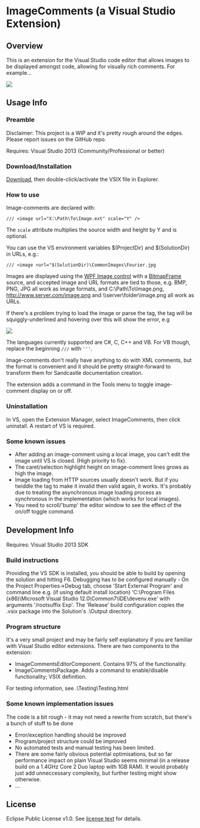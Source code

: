 # ImageComments (a Visual Studio Extension)

## Overview
This is an extension for the Visual Studio code editor that allows images to be displayed amongst code, allowing for visually rich comments. For example...

![](http://lukesdm.github.com/image-comments/media/example-1.png)

## Usage Info

### Preamble
Disclaimer: This project is a WIP and it's pretty rough around the edges. Please report issues on the GitHub repo.

Requires: Visual Studio 2013 (Community/Professional or better)

### Download/Installation
[Download](https://github.com/janmolnar/image-comments/blob/master/Output/ImageComments.vsix), then double-click/activate the VSIX file in Explorer.
### How to use
Image-comments are declared with:

`/// <image url="X:\Path\To\Image.ext" scale="Y" />`

The `scale` attribute multiplies the source width and height by Y and is optional.


You can use the VS environment variables $(ProjectDir) and $(SolutionDir) in URLs, e.g.:

`/// <image <url="$(SolutionDir)\CommonImages\Fourier.jpg`


Images are displayed using the [WPF Image control](http://msdn.microsoft.com/en-us/library/ms610982) with a [BitmapFrame](http://msdn.microsoft.com/en-us/library/ms619213) source, and accepted image and URL formats are tied to those, e.g. BMP, PNG, JPG all work as image formats, and C:\Path\To\Image.png, http://www.server.com/image.png and \\\server\folder\image.png all work as URLs.


If there's a problem trying to load the image or parse the tag, the tag will be squiggly-underlined and hovering over this will show the error, e.g


![](http://lukesdm.github.com/image-comments/media/error-example-1.png)


The languages currently supported are C#, C, C++ and VB. For VB though, replace the beginning `///` with `'''`.


Image-comments don't really have anything to do with XML comments, but the format is convenient and it should be pretty straight-forward to transform them for Sandcastle documentation creation.


The extension adds a command in the Tools menu to toggle image-comment display on or off.


### Uninstallation
In VS, open the Extension Manager, select ImageComments, then click uninstall. A restart of VS is required.

### Some known issues
* After adding an image-comment using a local image, you can't edit the image until VS is closed. (High priority to fix).
* The caret/selection highlight height on image-comment lines grows as high the image.
* Image loading from HTTP sources usually doesn't work. But if you twiddle the tag to make it invalid then valid again, it works. It's probably due to treating the asynchronous image loading process as synchronous in the implementation (which works for local images).
* You need to scroll/'bump' the editor window to see the effect of the on/off toggle command.

## Development Info
Requires: Visual Studio 2013 SDK

### Build instructions
Providing the VS SDK is installed, you should be able to build by opening the solution and hitting F6. Debugging has to be configured manually - On the Project Properties->Debug tab, choose 'Start External Program' and command line e.g. (if using default install location) 'C:\Program Files (x86)\Microsoft Visual Studio 12.0\Common7\IDE\devenv.exe' with arguments '/rootsuffix Exp'. The 'Release' build configuration copies the .vsix package into the Solution's .\Output directory.

### Program structure
It's a very small project and may be fairly self explanatory if you are familiar with Visual Studio editor extensions.
There are two components to the extension:

* ImageCommentsEditorComponent. Contains 97% of the functionality.
* ImageCommentsPackage. Adds a command to enable/disable functionality; VSIX definition.

For testing information, see .\Testing\Testing.html
### Some known implementation issues
The code is a bit rough - it may not need a rewrite from scratch, but there's a bunch of stuff to be done

* Error/exception handling should be improved
* Program/project structure could be improved
* No automated tests and manual testing has been limited.
* There are some fairly obvious potential optimisations, but so far performance impact on plain Visual Studio seems minimal (in a release build on a 1.4GHz Core 2 Duo laptop with 1GB RAM). It would probably just add unneccessary complexity, but further testing might show otherwise.
* ...

## License
Eclipse Public License v1.0. See [license text](http://github.com/lukesdm/image-comments/raw/master/License.txt) for details.
